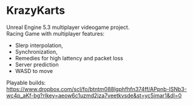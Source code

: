 # KrazyKarts

Unreal Engine 5.3 multiplayer videogame project. <br>
Racing Game with multiplayer features:
- Slerp interpolation, 
- Synchronization,
- Remedies for high lattency and packet loss
- Server prediction
- WASD to move

Playable builds: https://www.dropbox.com/scl/fo/btntm088lgphfhfn374ff/APpnb-lSNb3-wc4p_aKf-bg?rlkey=aeow6c1uzmd2jza7veetkvsde&st=yc5imar1&dl=0
